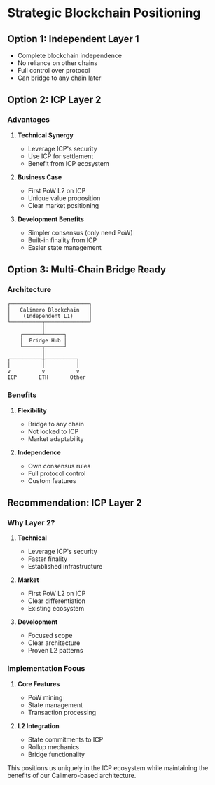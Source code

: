 # Strategic Blockchain Positioning

## Option 1: Independent Layer 1

- Complete blockchain independence
- No reliance on other chains
- Full control over protocol
- Can bridge to any chain later

## Option 2: ICP Layer 2

### Advantages

1. **Technical Synergy**

   - Leverage ICP's security
   - Use ICP for settlement
   - Benefit from ICP ecosystem

2. **Business Case**

   - First PoW L2 on ICP
   - Unique value proposition
   - Clear market positioning

3. **Development Benefits**
   - Simpler consensus (only need PoW)
   - Built-in finality from ICP
   - Easier state management

## Option 3: Multi-Chain Bridge Ready

### Architecture

```
┌─────────────────────────┐
│   Calimero Blockchain   │
│    (Independent L1)     │
└──────────┬──────────────┘
           │
    ┌──────┴──────┐
    │  Bridge Hub │
    └──────┬──────┘
           │
┌──────────┼──────────┐
│          │          │
v          v          v
ICP       ETH       Other
```

### Benefits

1. **Flexibility**

   - Bridge to any chain
   - Not locked to ICP
   - Market adaptability

2. **Independence**
   - Own consensus rules
   - Full protocol control
   - Custom features

## Recommendation: ICP Layer 2

### Why Layer 2?

1. **Technical**

   - Leverage ICP's security
   - Faster finality
   - Established infrastructure

2. **Market**

   - First PoW L2 on ICP
   - Clear differentiation
   - Existing ecosystem

3. **Development**
   - Focused scope
   - Clear architecture
   - Proven L2 patterns

### Implementation Focus

1. **Core Features**

   - PoW mining
   - State management
   - Transaction processing

2. **L2 Integration**
   - State commitments to ICP
   - Rollup mechanics
   - Bridge functionality

This positions us uniquely in the ICP ecosystem while maintaining the benefits of our Calimero-based architecture.
